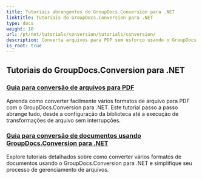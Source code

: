 ```yaml
---
title: Tutoriais abrangentes do GroupDocs.Conversion para .NET
linktitle: Tutoriais do GroupDocs.Conversion para .NET
type: docs
weight: 10
url: /pt/net/tutorials/conversion/tutorials/conversion/
description: Converta arquivos para PDF sem esforço usando o GroupDocs.Conversion para .NET. Simplifique o gerenciamento de documentos com opções personalizáveis.
is_root: true
---
```


## Tutoriais do GroupDocs.Conversion para .NET
### [Guia para conversão de arquivos para PDF](./guide-to-file-conversion-to-pdf/)
Aprenda como converter facilmente vários formatos de arquivo para PDF com o GroupDocs.Conversion para .NET. Este tutorial passo a passo abrange tudo, desde a configuração da biblioteca até a execução de transformações de arquivo sem interrupções.
### [Guia para conversão de documentos usando GroupDocs.Conversion para .NET](./guide-to-document-conversion/)
Explore tutoriais detalhados sobre como converter vários formatos de documentos usando o GroupDocs.Conversion para .NET e simplifique seu processo de gerenciamento de arquivos.